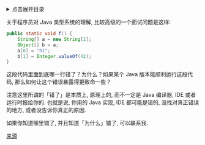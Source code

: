 <details>
<summary>点击展开目录</summary>
<!-- TOC -->


<!-- /TOC -->
</details>

关于程序员对 Java 类型系统的理解, 比较高级的一个面试问题是这样: 

```Java
public static void f() {
    String[] a = new String[2];
    Object[] b = a;
    a[0] = "hi";
    b[1] = Integer.valueOf(42);
}
```

这段代码里面到底哪一行错了？为什么？如果某个 Java 版本能顺利运行这段代码, 那么如何让这个错误暴露得更致命一些？

注意这里所谓的「错了」是本质上, 原理上的, 而不一定是 Java 编译器, IDE 或者运行时报给你的. 也就是说, 你用的 Java 实现, IDE 都可能是错的, 没找对真正错误的地方, 或者没告诉你真正的原因.

如果你知道哪里错了, 并且知道「为什么」错了, 可以联系我.

[来源](http://www.yinwang.org/blog-cn/2020/02/13/java-type-system)
